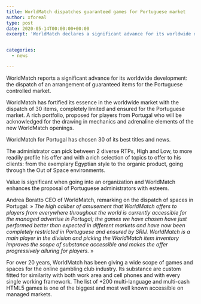 ```yaml
---
title: WorldMatch dispatches guaranteed games for Portuguese market
author: xforeal 
type: post
date: 2020-05-14T00:00:00+00:00
excerpt: 'WorldMatch declares a significant advance for its worldwide development: the dispatch of an arrangement of confirmed items for the Portuguese managed market '


categories:
  - news

---
```

WorldMatch reports a significant advance for its worldwide development: the dispatch of an arrangement of guaranteed items for the Portuguese controlled market. 

WorldMatch has fortified its essence in the worldwide market with the dispatch of 30 items, completely limited and ensured for the Portuguese market. A rich portfolio, proposed for players from Portugal who will be acknowledged for the drawing in mechanics and adrenaline elements of the new WorldMatch openings. 

WorldMatch for Portugal has chosen 30 of its best titles and news. 

The administrator can pick between 2 diverse RTPs, High and Low, to more readily profile his offer and with a rich selection of topics to offer to his clients: from the exemplary Egyptian style to the organic product, going through the Out of Space environments. 

Value is significant when going into an organization and WorldMatch enhances the proposal of Portuguese administrators with esteem. 

Andrea Boratto CEO of WorldMatch, remarking on the dispatch of spaces in Portugal: &#187; _The high caliber of amusement that WorldMatch offers to players from everywhere throughout the world is currently accessible for the managed advertise in Portugal; the games we have chosen have just performed better than expected in different markets and have now been completely restricted in Portuguese and ensured by SRIJ. WorldMatch is a main player in the division and picking the WorldMatch item inventory improves the scope of substance accessible and makes the offer progressively alluring for players._ &#187; 

For over 20 years, WorldMatch has been giving a wide scope of games and spaces for the online gambling club industry. Its substance are custom fitted for similarity with both work area and cell phones and with every single working framework. The list of +200 multi-language and multi-cash HTML5 games is one of the biggest and most well known accessible on managed markets.
